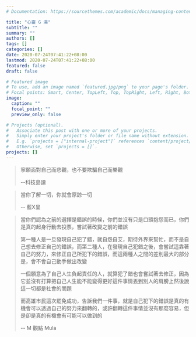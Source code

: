 ```yaml
---
# Documentation: https://sourcethemes.com/academic/docs/managing-content/

title: "心靈 G 湯"
subtitle: ""
summary: ""
authors: []
tags: []
categories: []
date: 2020-07-24T07:41:22+08:00
lastmod: 2020-07-24T07:41:22+08:00
featured: false
draft: false

# Featured image
# To use, add an image named `featured.jpg/png` to your page's folder.
# Focal points: Smart, Center, TopLeft, Top, TopRight, Left, Right, BottomLeft, Bottom, BottomRight.
image:
  caption: ""
  focal_point: ""
  preview_only: false

# Projects (optional).
#   Associate this post with one or more of your projects.
#   Simply enter your project's folder or file name without extension.
#   E.g. `projects = ["internal-project"]` references `content/project/deep-learning/index.md`.
#   Otherwise, set `projects = []`.
projects: []
---
```


> 寧願面對自己而悲觀，也不要欺騙自己而樂觀  
>
> --科技島讀
  
> 當你了解一切，你就會原諒一切
>
> -- 藍X呈
  
> 當你們認為之前的選擇是錯誤的時候，你們並沒有只是口頭抱怨而已，你們是真的起身行動去投票，嘗試著改變之前的錯誤
> 
> 第一種人是一旦發現自己犯了錯，就自怨自艾，期待外界來幫忙，而不是自己想去修正自己的錯誤，而第二種人，在發現自己犯錯之後，會嘗試這靠著自己的努力，來修正自己所犯下的錯誤，而這兩種人之間的差別最大的部分是，會不會自己動手做出改變
> 
> 一個願意為了自己人生負起責任的人，就算犯了錯也會嘗試著去修正，因為它並沒有打算把自己人生能不能變得更好這件事情丟到別人的肩膀上然後說這一切都是社會的問題
> 
> 而高雄市民這次罷免成功，告訴我們一件事，就是自己犯下的錯誤是真的有機會可以透過自己的努力來翻轉的，或許翻轉這件事情並沒有那麼容易，但是卻是真的有機會有可能可以做到的
>
> -- M 觀點 Mula

